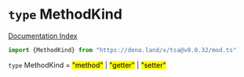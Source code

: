 # `type` MethodKind

[Documentation Index](../README.md)

```ts
import {MethodKind} from "https://deno.land/x/tsa@v0.0.32/mod.ts"
```

`type` MethodKind = <mark>"method"</mark> | <mark>"getter"</mark> | <mark>"setter"</mark>